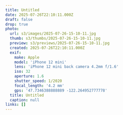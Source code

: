 ```yaml
---
title: Untitled
date: 2025-07-26T22:10:11.000Z
draft: false
drop: true
photo:
  url: s3/images/2025-07-26-15-10-11.jpg
  thumb: s3/thumbs/2025-07-26-15-10-11.jpg
  preview: s3/previews/2025-07-26-15-10-11.jpg
  created: 2025-07-26T22:10:11.000Z
  exif:
    make: Apple
    model: 'iPhone 12 mini'
    lens: 'iPhone 12 mini back camera 4.2mm f/1.6'
    iso: 32
    aperture: 1.6
    shutter_speed: 1/2020
    focal_length: '4.2 mm'
    gps: '47.7346388888889 -122.264952777778'
  title: Untitled
  caption: null
links: []
---
```


